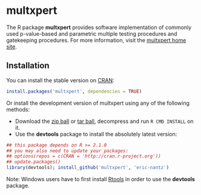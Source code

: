 # multxpert

The R package **multxpert** provides software implementation of commonly used p-value-based and parametric multiple testing procedures and gatekeeping procedures.  For more information, visit the [multxpert home site](http://multxpert.com/wiki/MultXpert_package).


## Installation

You can install the stable version on [CRAN](http://cran.r-project.org/package=multxpert):

```r
install.packages('multxpert', dependencies = TRUE)
```

Or install the development version of multxpert using any of the following methods:

 * Download the [zip ball](https://github.com/eric-nantz/multxpert/zipball/master) or [tar ball](https://github.com/eric-nantz/multxpert/tarball/master), decompress and run `R CMD INSTALL` on it.
 * Use the **devtools** package to install the absolutely latest version:

```r
## this package depends on R >= 2.1.0
## you may also need to update your packages: 
## options(repos = c(CRAN = 'http://cran.r-project.org'))
## update.packages()
library(devtools); install_github('multxpert', 'eric-nantz')
```

Note: Windows users have to first install [Rtools](http://cran.rstudio.com/bin/windows/Rtools/) in order to use the **devtools** package.

